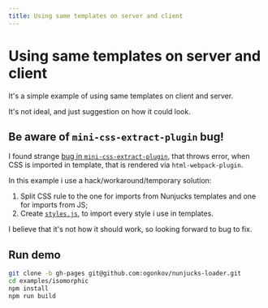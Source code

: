 ```yaml
---
title: Using same templates on server and client
---
```


# Using same templates on server and client

It's a simple example of using same templates on client and server.

It's not ideal, and just suggestion on how it could look.

## Be aware of `mini-css-extract-plugin` bug!

I found strange [bug in `mini-css-extract-plugin`](https://github.com/webpack-contrib/mini-css-extract-plugin/issues/489),
that throws error, when CSS is imported in template, that is rendered via
`html-webpack-plugin`.

In this example i use a hack/workaround/temporary solution:

1. Split CSS rule to the one for imports from Nunjucks templates and one for
   imports from JS;
2. Create [`styles.js`](https://github.com/ogonkov/nunjucks-loader/tree/gh-pages/examples/isomorphic/src/styles.js),
   to import every style i use in templates.

I believe that it's not how it should work, so looking forward to bug to fix.

## Run demo

```bash
git clone -b gh-pages git@github.com:ogonkov/nunjucks-loader.git
cd examples/isomorphic
npm install
npm run build
```
